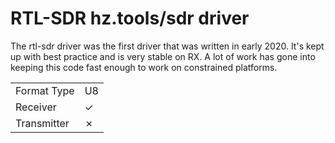 # RTL-SDR hz.tools/sdr driver

The rtl-sdr driver was the first driver that was written in early
2020. It's kept up with best practice and is very stable on RX. A lot of
work has gone into keeping this code fast enough to work on constrained
platforms.

| | |
|-------------|----|
| Format Type | U8 |
| Receiver    | ✓  |
| Transmitter | ✗  |

